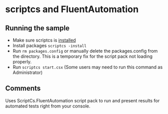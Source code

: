 # scriptcs and FluentAutomation

## Running the sample
* Make sure scriptcs is [installed](https://github.com/scriptcs/scriptcs-samples/blob/master/README.md)
* Install packages `scriptcs -install`
* Run `rm packages.config` or manually delete the packages.config from the directory. This is a temporary fix for the script pack not loading properly.
* Run `scriptcs start.csx` (Some users may need to run this command as Administrator)

## Comments

Uses ScriptCs.FluentAutomation script pack to run and present results for automated tests right from your console.